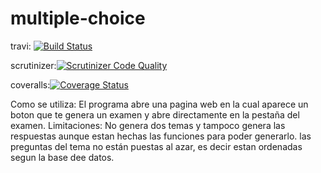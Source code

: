 # multiple-choice
travi: [![Build Status](https://travis-ci.org/giulianoregolo/multiple-choice.svg?branch=master)](https://travis-ci.org/giulianoregolo/multiple-choice)

scrutinizer:[![Scrutinizer Code Quality](https://scrutinizer-ci.com/g/giulianoregolo/multiple-choice/badges/quality-score.png?b=master)](https://scrutinizer-ci.com/g/giulianoregolo/multiple-choice/?branch=master)

coveralls:[![Coverage Status](https://coveralls.io/repos/github/giulianoregolo/multiple-choice/badge.svg?branch=master)](https://coveralls.io/github/giulianoregolo/multiple-choice?branch=master)

Como se utiliza:
El programa abre una pagina web en la cual aparece un boton que te genera un examen y abre directamente en la pestaña del examen.
Limitaciones:
No genera dos temas y tampoco genera las respuestas aunque estan hechas las funciones para poder generarlo.
las preguntas del tema no están puestas al azar, es decir estan ordenadas segun la base dee datos.
